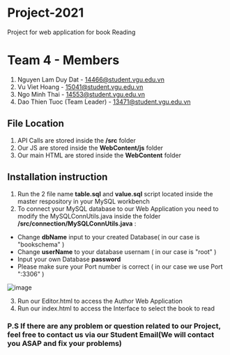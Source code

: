 # Project-2021
Project for web application for book Reading

# Team 4 - Members
1. Nguyen Lam Duy Dat - 14466@student.vgu.edu.vn
2. Vu Viet Hoang - 15041@student.vgu.edu.vn
3. Ngo Minh Thai - 14553@student.vgu.edu.vn
4. Dao Thien Tuoc (Team Leader) - 13471@student.vgu.edu.vn

## File Location
1. API Calls are stored inside the **/src** folder
2. Our JS are stored inside the **WebContent/js** folder
3. Our main HTML are stored inside the **WebContent** folder

## Installation instruction
1. Run the 2 file name **table.sql** and **value.sql** script located inside the master respository in your MySQL workbench
2. To connect your MySQL database to our Web Application you need to modify the MySQLConnUtils.java inside the folder **/src/connection/MySQLConnUtils.java** :
- Change **dbName** input to your created Database( in our case is "bookschema" )
- Change **userName** to your database usernam ( in our case is "root" )
- Input your own Database **password**
- Please make sure your Port number is correct ( in our case we use Port ":3306" )

![image](https://user-images.githubusercontent.com/44689087/138422829-262d34d0-8fb7-4f69-9f87-71ba82d31f8e.png)

3. Run our Editor.html to access the Author Web Application
4. Run our index.html to access the Interface to select the book to read

### P.S If there are any problem or question related to our Project, feel free to contact us via our Student Email(We will contact you ASAP and fix your problems)
